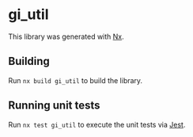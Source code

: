 # gi_util

This library was generated with [Nx](https://nx.dev).

## Building

Run `nx build gi_util` to build the library.

## Running unit tests

Run `nx test gi_util` to execute the unit tests via [Jest](https://jestjs.io).
